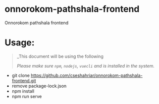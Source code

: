 # onnorokom-pathshala-frontend
Onnorokom pathshala frontend


# __Usage:__
> _This document will be using the following
>
> _Please make sure `npm`, `nodejs`, `vuecli` and is installed in the system._

- git clone https://github.com/cseshahriar/onnorokom-pathshala-frontend.git
- remove package-lock.json
- npm install
- npm run serve
